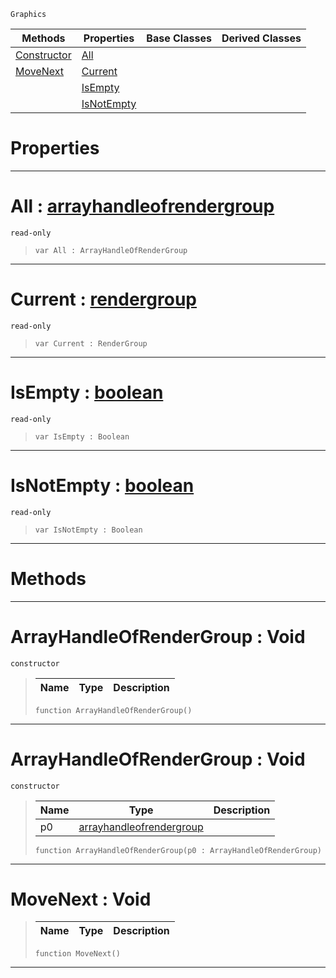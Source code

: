  `Graphics`

|Methods|Properties|Base Classes|Derived Classes|
|---|---|---|---|
|[ Constructor](https://github.com/ZilchEngine/ZilchDocs/blob/master/code_reference/class_reference/arrayhandleofrendergroup.markdown#arrayhandleofrendergroup)|[ All](https://github.com/ZilchEngine/ZilchDocs/blob/master/code_reference/class_reference/arrayhandleofrendergroup.markdown#all-zero-engine-document)| | |
|[ MoveNext](https://github.com/ZilchEngine/ZilchDocs/blob/master/code_reference/class_reference/arrayhandleofrendergroup.markdown#movenext-void)|[ Current](https://github.com/ZilchEngine/ZilchDocs/blob/master/code_reference/class_reference/arrayhandleofrendergroup.markdown#current-zero-engine-docu)| | |
| |[ IsEmpty](https://github.com/ZilchEngine/ZilchDocs/blob/master/code_reference/class_reference/arrayhandleofrendergroup.markdown#isempty-zero-engine-docu)| | |
| |[ IsNotEmpty](https://github.com/ZilchEngine/ZilchDocs/blob/master/code_reference/class_reference/arrayhandleofrendergroup.markdown#isnotempty-zero-engine-d)| | |


 #  Properties


---  
 #  All : [arrayhandleofrendergroup](https://github.com/ZilchEngine/ZilchDocs/blob/master/code_reference/class_reference/arrayhandleofrendergroup.markdown)

 `read-only`

> 
> ``` lang=cpp, name=Nada
> var All : ArrayHandleOfRenderGroup


---  
 #  Current : [rendergroup](https://github.com/ZilchEngine/ZilchDocs/blob/master/code_reference/class_reference/rendergroup.markdown)

 `read-only`

> 
> ``` lang=cpp, name=Nada
> var Current : RenderGroup


---  
 #  IsEmpty : [boolean](https://github.com/ZilchEngine/ZilchDocs/blob/master/code_reference/nada_base_types/boolean.markdown)

 `read-only`

> 
> ``` lang=cpp, name=Nada
> var IsEmpty : Boolean


---  
 #  IsNotEmpty : [boolean](https://github.com/ZilchEngine/ZilchDocs/blob/master/code_reference/nada_base_types/boolean.markdown)

 `read-only`

> 
> ``` lang=cpp, name=Nada
> var IsNotEmpty : Boolean


---  
 #  Methods


---  
 #  ArrayHandleOfRenderGroup : Void

 `constructor`

> 
> |Name|Type|Description|
> |---|---|---|
> ``` lang=cpp, name=Nada
> function ArrayHandleOfRenderGroup()
> ``` 


---  
 #  ArrayHandleOfRenderGroup : Void

 `constructor`

> 
> |Name|Type|Description|
> |---|---|---|
> |p0|[arrayhandleofrendergroup](https://github.com/ZilchEngine/ZilchDocs/blob/master/code_reference/class_reference/arrayhandleofrendergroup.markdown)| |
> ``` lang=cpp, name=Nada
> function ArrayHandleOfRenderGroup(p0 : ArrayHandleOfRenderGroup)
> ``` 


---  
 #  MoveNext : Void

> 
> |Name|Type|Description|
> |---|---|---|
> ``` lang=cpp, name=Nada
> function MoveNext()
> ``` 


---  
 

 